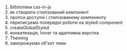 1. Бібліотеки css-in-js
2. як створити стилізований компонент
3. пропси доступні і стилізованому компоненту
4. переписуємо попередні роботи на styled-component
5. createGlobalStyled
6. конкатенація, hover та адаптивна верстка
7. Theming
8. заморожуємо об'єкт теми
